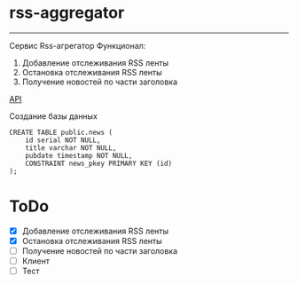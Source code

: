 # rss-aggregator
----

Сервис Rss-агрегатор
Функционал:

1. Добавление отслеживания RSS ленты
2. Остановка отслеживания RSS ленты
3. Получение новостей по части заголовка

[API](cmd/API.md)

Создание базы данных

```
CREATE TABLE public.news (
	id serial NOT NULL,
	title varchar NOT NULL,
	pubdate timestamp NOT NULL,
	CONSTRAINT news_pkey PRIMARY KEY (id)
);
```
# ToDo
 * [x] Добавление отслеживания RSS ленты
 * [x] Остановка отслеживания RSS ленты
 * [ ] Получение новостей по части заголовка
 * [ ] Клиент
 * [ ] Тест
